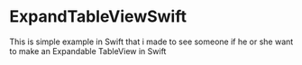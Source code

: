 # ExpandTableViewSwift
This is simple example in Swift that i made to see someone if he or she want to make an Expandable TableView in Swift
